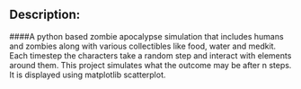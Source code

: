 ## Description:

####A python based zombie apocalypse simulation that includes humans and zombies along with various collectibles like food, water and medkit. Each timestep the characters take a random step and interact with elements around them. This project simulates what the outcome may be after n steps. It is displayed using matplotlib scatterplot.

